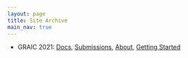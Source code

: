 ```yaml
---
layout: page
title: Site Archive
main_nav: true
---
```


- GRAIC 2021:
[Docs](https://popgri.github.io/Race/archive/docs-2021.html),
[Submissions](https://popgri.github.io/Race/archive/submissions-2021.html),
[About](https://popgri.github.io/Race/archive/about-2021.html),
[Getting Started](https://popgri.github.io/Race/archive/install-2021.html)
